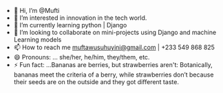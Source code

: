 - 👋 Hi, I’m @Mufti
- 👀 I’m interested in innovation in the tech world.
- 🌱 I’m currently learning python | Django
- 💞️ I’m looking to collaborate on mini-projects using Django and machine Learning models
- 📫 How to reach me muftawusuhuyini@gmail.com | +233 549 868 825
- 😄 Pronouns: ... she/her, he/him, they/them, etc.
- ⚡ Fun fact: ...Bananas are berries, but strawberries aren't: Botanically, bananas meet the criteria of a berry, while strawberries don’t because their seeds are on the outside and they got different taste.

<!---
Mufti0011/Mufti0011 is a ✨ special ✨ repository because its `README.md` (this file) appears on your GitHub profile.
You can click the Preview link to take a look at your changes.
--->

